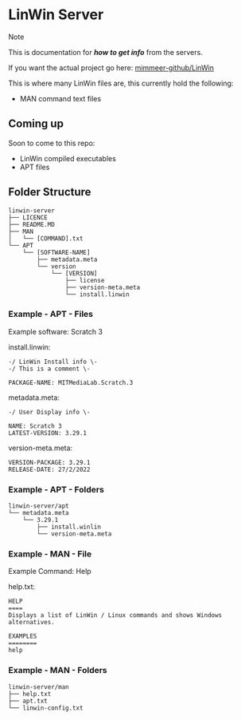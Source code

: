 # LinWin Server

>[!NOTE]
>This is documentation for ***how to get info*** from the servers.
>
>If you want the actual project go here: [mimmeer-github/LinWin](https://github.com/mimmeer-github/LinWin)

This is where many LinWin files are, this currently hold the following:

- MAN command text files

## Coming up
Soon to come to this repo:

- LinWin compiled executables
- APT files

## Folder Structure

```
linwin-server
├── LICENCE
├── README.MD
├── MAN
│   └── [COMMAND].txt
└── APT
    └── [SOFTWARE-NAME]
        ├── metadata.meta
        └── version
            └── [VERSION]
                ├── license
                ├── version-meta.meta
                └── install.linwin
```

### Example - APT - Files

Example software: Scratch 3

install.linwin:
```
-/ LinWin Install info \-
-/ This is a comment \-

PACKAGE-NAME: MITMediaLab.Scratch.3
```

metadata.meta:
```
-/ User Display info \-

NAME: Scratch 3
LATEST-VERSION: 3.29.1
```

version-meta.meta:
```
VERSION-PACKAGE: 3.29.1
RELEASE-DATE: 27/2/2022
```

### Example - APT - Folders

```
linwin-server/apt
└── metadata.meta
    └── 3.29.1
        ├── install.winlin
        └── version-meta.meta
```

### Example - MAN - File

Example Command: Help

help.txt:
```
HELP
====
Displays a list of LinWin / Linux commands and shows Windows alternatives.

EXAMPLES
========
help
```

### Example - MAN - Folders

```
linwin-server/man
├── help.txt
├── apt.txt
└── linwin-config.txt
```
